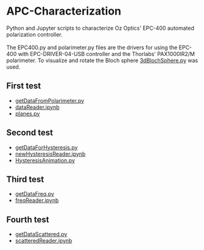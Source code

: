 # APC-Characterization
Python and Jupyter scripts to characterize Oz Optics' EPC-400 automated polarization controller.\
\
The EPC400.py and polarimeter.py files are the drivers for using the EPC-400 with EPC-DRIVER-04-USB controller and the Thorlabs' PAX1000IR2/M polarimeter.
To visualize and rotate the Bloch sphere [3dBlochSphere.py](3dBlochSphere.py) was used.
## First test
- [getDataFromPolarimeter.py](getDataFromPolarimeter.py)
- [dataReader.ipynb](dataReader.ipynb)
- [planes.py](planes.py)
## Second test
- [getDataForHysteresis.py](getDataForHysteresis.py)
- [newHysteresisReader.ipynb](newHysteresisReader.ipynb)
- [HysteresisAnimation.py](HysteresisAnimation.py)
## Third test
- [getDataFreq.py](getDataFreq.py)
- [freqReader.ipynb](freqReader.ipynb)
## Fourth test
- [getDataScattered.py](getDataScattered.py)
- [scatteredReader.ipynb](scatteredReader.ipynb)
